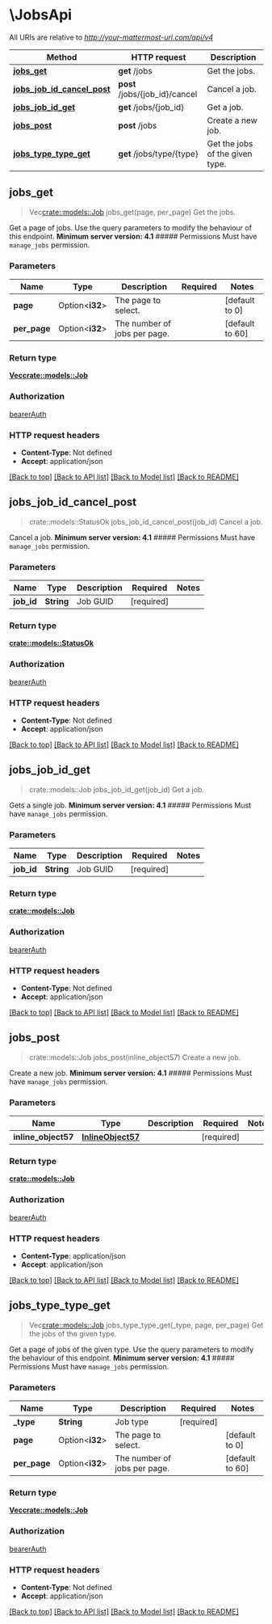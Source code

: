 # \JobsApi

All URIs are relative to *http://your-mattermost-url.com/api/v4*

Method | HTTP request | Description
------------- | ------------- | -------------
[**jobs_get**](JobsApi.md#jobs_get) | **get** /jobs | Get the jobs.
[**jobs_job_id_cancel_post**](JobsApi.md#jobs_job_id_cancel_post) | **post** /jobs/{job_id}/cancel | Cancel a job.
[**jobs_job_id_get**](JobsApi.md#jobs_job_id_get) | **get** /jobs/{job_id} | Get a job.
[**jobs_post**](JobsApi.md#jobs_post) | **post** /jobs | Create a new job.
[**jobs_type_type_get**](JobsApi.md#jobs_type_type_get) | **get** /jobs/type/{type} | Get the jobs of the given type.



## jobs_get

> Vec<crate::models::Job> jobs_get(page, per_page)
Get the jobs.

Get a page of jobs. Use the query parameters to modify the behaviour of this endpoint. __Minimum server version: 4.1__ ##### Permissions Must have `manage_jobs` permission. 

### Parameters


Name | Type | Description  | Required | Notes
------------- | ------------- | ------------- | ------------- | -------------
**page** | Option<**i32**> | The page to select. |  |[default to 0]
**per_page** | Option<**i32**> | The number of jobs per page. |  |[default to 60]

### Return type

[**Vec<crate::models::Job>**](Job.md)

### Authorization

[bearerAuth](../README.md#bearerAuth)

### HTTP request headers

- **Content-Type**: Not defined
- **Accept**: application/json

[[Back to top]](#) [[Back to API list]](../README.md#documentation-for-api-endpoints) [[Back to Model list]](../README.md#documentation-for-models) [[Back to README]](../README.md)


## jobs_job_id_cancel_post

> crate::models::StatusOk jobs_job_id_cancel_post(job_id)
Cancel a job.

Cancel a job. __Minimum server version: 4.1__ ##### Permissions Must have `manage_jobs` permission. 

### Parameters


Name | Type | Description  | Required | Notes
------------- | ------------- | ------------- | ------------- | -------------
**job_id** | **String** | Job GUID | [required] |

### Return type

[**crate::models::StatusOk**](StatusOK.md)

### Authorization

[bearerAuth](../README.md#bearerAuth)

### HTTP request headers

- **Content-Type**: Not defined
- **Accept**: application/json

[[Back to top]](#) [[Back to API list]](../README.md#documentation-for-api-endpoints) [[Back to Model list]](../README.md#documentation-for-models) [[Back to README]](../README.md)


## jobs_job_id_get

> crate::models::Job jobs_job_id_get(job_id)
Get a job.

Gets a single job. __Minimum server version: 4.1__ ##### Permissions Must have `manage_jobs` permission. 

### Parameters


Name | Type | Description  | Required | Notes
------------- | ------------- | ------------- | ------------- | -------------
**job_id** | **String** | Job GUID | [required] |

### Return type

[**crate::models::Job**](Job.md)

### Authorization

[bearerAuth](../README.md#bearerAuth)

### HTTP request headers

- **Content-Type**: Not defined
- **Accept**: application/json

[[Back to top]](#) [[Back to API list]](../README.md#documentation-for-api-endpoints) [[Back to Model list]](../README.md#documentation-for-models) [[Back to README]](../README.md)


## jobs_post

> crate::models::Job jobs_post(inline_object57)
Create a new job.

Create a new job. __Minimum server version: 4.1__ ##### Permissions Must have `manage_jobs` permission. 

### Parameters


Name | Type | Description  | Required | Notes
------------- | ------------- | ------------- | ------------- | -------------
**inline_object57** | [**InlineObject57**](InlineObject57.md) |  | [required] |

### Return type

[**crate::models::Job**](Job.md)

### Authorization

[bearerAuth](../README.md#bearerAuth)

### HTTP request headers

- **Content-Type**: application/json
- **Accept**: application/json

[[Back to top]](#) [[Back to API list]](../README.md#documentation-for-api-endpoints) [[Back to Model list]](../README.md#documentation-for-models) [[Back to README]](../README.md)


## jobs_type_type_get

> Vec<crate::models::Job> jobs_type_type_get(_type, page, per_page)
Get the jobs of the given type.

Get a page of jobs of the given type. Use the query parameters to modify the behaviour of this endpoint. __Minimum server version: 4.1__ ##### Permissions Must have `manage_jobs` permission. 

### Parameters


Name | Type | Description  | Required | Notes
------------- | ------------- | ------------- | ------------- | -------------
**_type** | **String** | Job type | [required] |
**page** | Option<**i32**> | The page to select. |  |[default to 0]
**per_page** | Option<**i32**> | The number of jobs per page. |  |[default to 60]

### Return type

[**Vec<crate::models::Job>**](Job.md)

### Authorization

[bearerAuth](../README.md#bearerAuth)

### HTTP request headers

- **Content-Type**: Not defined
- **Accept**: application/json

[[Back to top]](#) [[Back to API list]](../README.md#documentation-for-api-endpoints) [[Back to Model list]](../README.md#documentation-for-models) [[Back to README]](../README.md)

